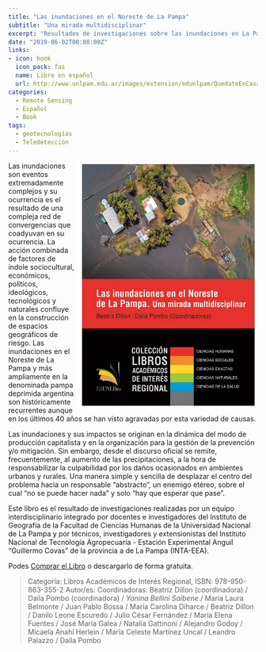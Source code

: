 ```yaml
---
title: "Las inundaciones en el Noreste de La Pampa" 
subtitle: "Una mirada multidisciplinar"
excerpt: "Resultados de investigaciones sobre las inundaciones en La Pampa realizada en conjunto por investigares de INTA y de la UNLPam"
date: "2019-06-02T00:00:00Z"
links:
- icon: book
  icon_pack: fas
  name: Libro en español
  url: http://www.unlpam.edu.ar/images/extension/edunlpam/QuedateEnCasa/las-inundaciones-en-el-noreste-de-la-pampa.pdf
categories:
  - Remote Sensing
  - Español
  - Book
tags:
  - geotecnologías
  - Teledetección
---
```


<img src='featured.jpg' align="right" height="500" alt='Tapa del libro donde aparece una foto aérea del casco de un campo completamente rodeado por agua'/>

Las inundaciones son eventos extremadamente complejos y su ocurrencia es el resultado de una compleja red de convergencias que coadyuvan en su ocurrencia. La acción combinada de factores de índole sociocultural, económicos, políticos, ideológicos, tecnológicos y naturales confluye en la construcción de espacios geográficos de riesgo. Las inundaciones en el Noreste de La Pampa y más ampliamente en la denominada pampa deprimida argentina son históricamente recurrentes aunque en los últimos 40 años se han visto agravadas por esta variedad de causas.

Las inundaciones y sus impactos se originan en la dinámica del modo de producción capitalista y en la organización para la gestión de la prevención y/o mitigación. Sin embargo, desde el discurso oficial se remite, frecuentemente, al aumento de las precipitaciones, a la hora de responsabilizar la culpabilidad por los daños ocasionados en ambientes urbanos y rurales. Una manera simple y sencilla de desplazar el centro del problema hacia un responsable “abstracto”, un enemigo etéreo, sobre el cual “no se puede hacer nada” y solo “hay que esperar que pase”.

Este libro es el resultado de investigaciones realizadas por un equipo interdisciplinario integrado por docentes e investigadores del Instituto de Geografía de la Facultad de Ciencias Humanas de la Universidad Nacional de La Pampa y por técnicos, investigadores y extensionistas del Instituto Nacional de Tecnología Agropecuaria - Estación Experimental Anguil “Guillermo Covas” de la provincia a de La Pampa (INTA-EEA).

Podes [Comprar el Libro](http://www.unlpam.edu.ar/cultura-y-extension/edunlpam/catalogo/libros-de-interes-regional/las-inundaciones-en-el-noreste-de-la-pampa) o descargarlo de forma gratuita.

> Categoría: Libros Académicos de Interés Regional, ISBN: 978-950-863-355-2
Autor/es: Coordinadoras: Beatriz Dillon (coordinadora) / Daila Pombo (coordinadora) / *Yanina Bellini Saibene* / María Laura Belmonte / Juan Pablo Bossa / María Carolina Diharce / Beatriz Dillon / Danilo Leone Escuredo / Julio César Fernández / María Elena Fuentes / José María Galea / Natalia Gattinoni / Alejandro Godoy / Micaela Anahí Herlein / María Celeste Martínez Uncal / Leandro Palazzo / Daila Pombo

